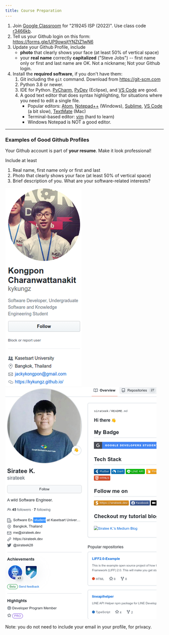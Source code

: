 ```yaml
---
title: Course Preparation
---
```


1. Join [Google Classroom](https://classroom.google.com) for "219245 ISP (2022)". Use class code [r3466kb][classroom-invite].
2. Tell us your Github login on this form: <https://forms.gle/UP9owsjtYNZtZ1wN6>
3. Update your Github Profile, include 
   - **photo** that clearly shows your face (at least 50% of vertical space)
   - your **real name** correctly **capitalized** ("Steve Jobs") -- first name only or first and last name are OK.  Not a nickname; Not your Github login.
4. Install the **required software**, if you don't have them:
   1. Git including the `git` command. Download from <https://git-scm.com>
   2. Python 3.8 or newer.
   3. IDE for Python.  [PyCharm][], [PyDev][] (Eclipse), and [VS Code][vscode] are good.
   4. A good text editor that does syntax highlighting, for situations where you need to edit a single file.
      - Popular editors: [Atom][], [Notepad++][] (Windows), [Sublime][], [VS Code][vscode] (a bit slow), [TextMate][] (Mac)
      - Terminal-based editor: [vim][] (hard to learn)
      - Windows Notepad is NOT a good editor.

[Atom]: https://atom.io
[Notepad++]: https://notepad-plus-plus.org
[PyCharm]: https://www.jetbrains.com/pycharm/
[PyDev]: https://www.pydev.org/
[Sublime]: https://www.sublimetext.com/
[vscode]: https://code.visualstudio.com/
[TextMate]: https://macromates.com/
[nano]: https://www.nano-editor.org/
[vim]: https://www.vim.org/

[classroom-invite]: https://classroom.google.com/c/NDk2ODk1MDE0NTgy?cjc=r3466kb

---

### Examples of Good Github Profiles

Your Github account is part of **your resume**.  Make it look professional!

Include at least

1. Real name, first name only or first and last
2. Photo that clearly shows your face (at least 50% of vertical space)
3. Brief description of you. What are your software-related interests?

![Kongpon Github Profile](../../images/Kongpon-profile.png)&emsp; 
![Siratee Github Profile](../../images/Siratee-profile.png)

Note: you do not need to include your email in your profile, for privacy.
